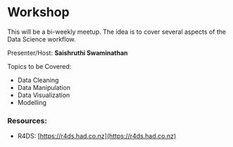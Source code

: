 # Workshop 

This will be a bi-weekly meetup. The idea is to cover several aspects of the Data Science workflow.

Presenter/Host: **Saishruthi Swaminathan**


Topics to be Covered:

- Data Cleaning
- Data Manipulation
- Data Visualization
- Modelling


### Resources:

- R4DS: [https://r4ds.had.co.nz](https://r4ds.had.co.nz)
